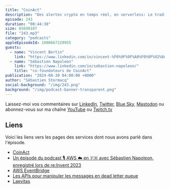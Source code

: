 ```yaml
---
title: "CoinAct"
description: "Des alertes crypto en temps réel, en serverless: Le trading de cryptomonnaies, c'est un univers complexe et volatile où chaque seconde compte. Pour réussir, les traders ont besoin d'outils performants et réactifs. C'est là qu'intervient CoinAct, une startup française qui a développé une plateforme d'alertes en temps réel capable de traiter 5000 événements par minute ! ⚡ Dans cet épisode, nous recevons Vincent Bertin et Sébastien Napoleon, les co-fondateurs de CoinAct, qui vont nous dévoiler les coulisses de leur projet.  De l'architecture serverless basée sur AWS Lambda et EventBridge à la gestion de millions d'alertes par jour, ils nous expliqueront tout !  Vous découvrirez également les perspectives d'avenir de la plateforme.  Si vous êtes passionné(e) par les cryptomonnaies, l'AWS, et l'entrepreneuriat, cet épisode est fait pour vous ! Il y a eu du changement depuis l'enregistrement au mois d'Arvil, CoinAct fait maintenant partie de Laevitas."
episode: 243
duration: "00:44:38"
size: 85699107
file: "243.mp3"
category: "podcasts"
appleEpisodeId: 1000667229955
guests:
  - name: "Vincent Bertin"
    link: "https://www.linkedin.com/in/vincent-%F0%9F%9F%A0%F0%9F%92%8A-bertin-8a56561b4/"
  - name: "Sébastien Napoleon"
    link: "https://www.linkedin.com/in/sebastien-napoleon/"
    title: "co-foundateurs de CoinAct"
publication: "2024-08-30 04:00:00 +0000"
author: "Sébastien Stormacq"
social-background: "/img/243.png"
background: "/img/podcast-banner-transparent.png"
---
```


Laissez-moi vos commentaires sur [LinkedIn](https://www.linkedin.com/in/sebastienstormacq/), [Twitter](https://twitter.com/sebsto), [Blue Sky](https://bsky.app/profile/sebsto.bsky.social), [Mastodon](https://awscommunity.social/@sebsto) ou abonnez-vous sur ma chaîne [YouTube](https://www.youtube.com/sebsto) ou [Twitch.tv](https://www.twitch.tv/sebAWS)

## Liens

Voici les liens vers les pages des services dont nous avons parlé dans l'épisode.

- [CoinAct](https://coinact.gg/#/)
- [Un épisode du podcast 🎙️ AWS ☁️ en 🇫🇷 avec Sébastien Napoleon, enregistré lors de re:Invent 2023](https://francais.podcast.go-aws.com/web/podcasts/episode_191/index.html)
- [AWS EventBridge](https://docs.aws.amazon.com/eventbridge/latest/userguide/eb-what-is.html)
- [Les APIs pour manipuler les messages en dead letter queue](https://aws.amazon.com/blogs/aws/a-new-set-of-apis-for-amazon-sqs-dead-letter-queue-redrive/)
- [Laevitas](https://www.laevitas.ch/)

